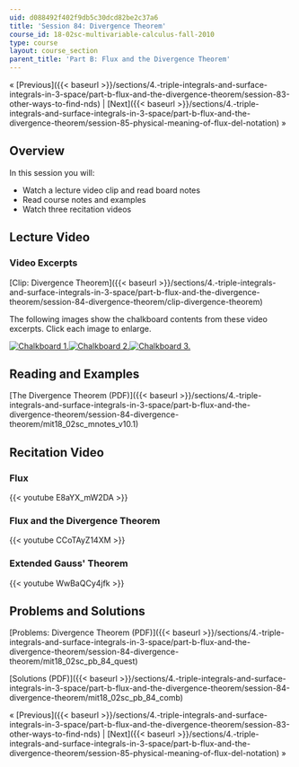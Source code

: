 ```yaml
---
uid: d088492f402f9db5c30dcd82be2c37a6
title: 'Session 84: Divergence Theorem'
course_id: 18-02sc-multivariable-calculus-fall-2010
type: course
layout: course_section
parent_title: 'Part B: Flux and the Divergence Theorem'
---
```


« [Previous]({{< baseurl >}}/sections/4.-triple-integrals-and-surface-integrals-in-3-space/part-b-flux-and-the-divergence-theorem/session-83-other-ways-to-find-nds) | [Next]({{< baseurl >}}/sections/4.-triple-integrals-and-surface-integrals-in-3-space/part-b-flux-and-the-divergence-theorem/session-85-physical-meaning-of-flux-del-notation) »

Overview
--------

In this session you will:

*   Watch a lecture video clip and read board notes
*   Read course notes and examples
*   Watch three recitation videos

Lecture Video
-------------

### Video Excerpts

[Clip: Divergence Theorem]({{< baseurl >}}/sections/4.-triple-integrals-and-surface-integrals-in-3-space/part-b-flux-and-the-divergence-theorem/session-84-divergence-theorem/clip-divergence-theorem)

The following images show the chalkboard contents from these video excerpts. Click each image to enlarge.

[![Chalkboard 1.](https://open-learning-course-data-production.s3.amazonaws.com/18-02sc-multivariable-calculus-fall-2010/83d99e4dd87d5d955dfb992158e095db_MIT18_02SC_L28Brds_13a.png)](https://open-learning-course-data-production.s3.amazonaws.com/18-02sc-multivariable-calculus-fall-2010/76ac48db1220044ab34c6808bb4631a7_MIT18_02SC_L28Brds_13.png "Open in a new window.")[![Chalkboard 2.](https://open-learning-course-data-production.s3.amazonaws.com/18-02sc-multivariable-calculus-fall-2010/1aa051c90b83c78fba2b24d813013320_MIT18_02SC_L28Brds_14a.png)](https://open-learning-course-data-production.s3.amazonaws.com/18-02sc-multivariable-calculus-fall-2010/6afa2e52f51c1fee28377386b22e42e9_MIT18_02SC_L28Brds_14.png "Open in a new window.")[![Chalkboard 3.](https://open-learning-course-data-production.s3.amazonaws.com/18-02sc-multivariable-calculus-fall-2010/c4986bddabc8a8e64cd76d9be6475687_MIT18_02SC_L28Brds_15a.png)](https://open-learning-course-data-production.s3.amazonaws.com/18-02sc-multivariable-calculus-fall-2010/2d71ab9162d266831c49263a7dae76f2_MIT18_02SC_L28Brds_15.png "Open in a new window.")

Reading and Examples
--------------------

[The Divergence Theorem (PDF)]({{< baseurl >}}/sections/4.-triple-integrals-and-surface-integrals-in-3-space/part-b-flux-and-the-divergence-theorem/session-84-divergence-theorem/mit18_02sc_mnotes_v10.1)

Recitation Video
----------------

### Flux

{{< youtube E8aYX_mW2DA >}}

### Flux and the Divergence Theorem

{{< youtube CCoTAyZ14XM >}}

### Extended Gauss' Theorem

{{< youtube WwBaQCy4jfk >}}

Problems and Solutions
----------------------

[Problems: Divergence Theorem (PDF)]({{< baseurl >}}/sections/4.-triple-integrals-and-surface-integrals-in-3-space/part-b-flux-and-the-divergence-theorem/session-84-divergence-theorem/mit18_02sc_pb_84_quest)

[Solutions (PDF)]({{< baseurl >}}/sections/4.-triple-integrals-and-surface-integrals-in-3-space/part-b-flux-and-the-divergence-theorem/session-84-divergence-theorem/mit18_02sc_pb_84_comb)

« [Previous]({{< baseurl >}}/sections/4.-triple-integrals-and-surface-integrals-in-3-space/part-b-flux-and-the-divergence-theorem/session-83-other-ways-to-find-nds) | [Next]({{< baseurl >}}/sections/4.-triple-integrals-and-surface-integrals-in-3-space/part-b-flux-and-the-divergence-theorem/session-85-physical-meaning-of-flux-del-notation) »